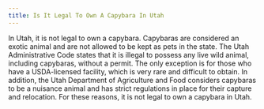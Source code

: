 ```yaml
---
title: Is It Legal To Own A Capybara In Utah
---
```


In Utah, it is not legal to own a capybara. Capybaras are considered an exotic animal and are not allowed to be kept as pets in the state. The Utah Administrative Code states that it is illegal to possess any live wild animal, including capybaras, without a permit. The only exception is for those who have a USDA-licensed facility, which is very rare and difficult to obtain. In addition, the Utah Department of Agriculture and Food considers capybaras to be a nuisance animal and has strict regulations in place for their capture and relocation. For these reasons, it is not legal to own a capybara in Utah.